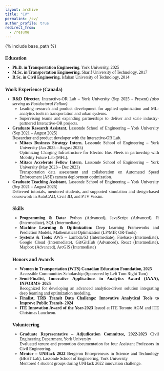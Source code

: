 ```yaml
---
layout: archive
title: "CV"
permalink: /cv/
author_profile: true
redirect_from:
  - /resume
---
```


{% include base_path %}

<div style="font-size: 14px; font-family: 'Georgia', serif; text-align: justify;">

<h2 style="font-size: 16px; font-family: 'Georgia', serif;">Education</h2>
<ul>
  <li><strong>Ph.D. in Transportation Engineering</strong>, York University, 2025</li>
  <li><strong>M.Sc. in Transportation Engineering</strong>, Sharif University of Technology, 2017</li>
  <li><strong>B.Sc. in Civil Engineering</strong>, Isfahan University of Technology, 2014</li>
</ul>

<h2 style="font-size: 16px; font-family: 'Georgia', serif;">Work Experience (Canada)</h2>
<ul>

  <li><strong>R&D Director</strong>, Interactive-OR Lab – York University (Sep 2025 - Present)
     <em>(also serving as Postdoctoral Fellow)</em>
  <br>
  <ul>
  <li>Leading research and product development for applied optimization and ML-analytics tools in transportation and urban systems. </li>
  <li>
  Supervising teams and expanding partnerships to deliver and scale industry-partnered Interactive-OR projects.</li>
  </ul>
  </li>

  <li><strong>Graduate Research Assistant</strong>, Lassonde School of Engineering – York University (Sep 2021 – August 2025)
  <br>
  Researcher and product developer with the Interactive-OR Lab.
    <ul>
    <li><strong>Mitacs Business Strategy Intern</strong>, Lassonde School of Engineering – York University (Jan 2025 – August 2025)
    <br>
    Optimizing Charging Infrastructure for Electric Bus Fleets in partnership with Mobility Future Lab (MFL).
    <!-- <ul>
      <li>Optimizing Charging Infrastructure for Electric Bus Fleets in partnership with Mobility Future Lab (MFL).</li>
    <li>Developed a cost minimization model using a heuristic approach.</li>
      <li>Developed an interactive decision-support tool for what-if scenario analysis using WebAssembly and Node.js.</li>
    </ul> -->
    </li>
<li><strong>Mitacs Accelerate Fellow Intern</strong>, Lassonde School of Engineering – York University (May 2023 – Dec 2023)
<br>
Transportation data assessment and collaboration on Automated Speed Enforcement (ASE) camera deployment optimization.
<!-- <ul>
      <li>Transportation Data Assessment and Planning in collaboration with the City of Vaughan.</li>
      <li>Mapped MoveSmart policy goals to data gaps and infrastructure requirements across mobility domains.</li>
      <li>Collaborated on an interactive tool to optimize Automated Speed Enforcement (ASE) camera deployment.</li>
    </ul> -->
    </li>
    </ul>
  </li>

  <li><strong>Graduate Teaching Assistant</strong>, Lassonde School of Engineering – York University (Sep 2021 – August 2025)
  <br>
Delivered tutorials, mentored students, and supported simulation and design-based coursework in AutoCAD, Civil 3D, and PTV Vissim.
  </li>



<h2 style="font-size: 16px; font-family: 'Georgia', serif;">Skills</h2>
<!-- <ul>
  <li><strong>Programming & Data:</strong> Python, JavaScript, R, SQL, C++, MATLAB, REST APIs, Git/GitHub</li>
  <li><strong>Machine Learning:</strong> TensorFlow, PyTorch, Graph Neural Networks, demand forecasting</li>
  <li><strong>Optimization & Operations Research:</strong> Mathematical Optimization (LP/MIP), Deep Learning, Operations Research, Large-scale model design</li>
  <li><strong>Product Development & Cloud Deployment:</strong> Web-based decision support tools, React, HTML/CSS, AWS (Lambda, S3), Firebase, Google Cloud Platform, WebAssembly solvers</li>
  <li><strong>GIS & Spatial Analysis:</strong> Mapbox, ArcGIS, TransCAD, PTV Vissim/Vissum, AutoCAD, Civil 3D, Arena</li>
  <li><strong>Soft Skills:</strong> Project Management, Problem Solving, Cross-Functional Collaboration, Technical Communication</li>
</ul> -->
<ul>
  <li><strong>Programming & Data:</strong> Python (Advanced), JavaScript (Advanced), R (Intermediate), SQL (Intermediate)</li>
  <li><strong>Machine Learning & Optimization:</strong> Deep Learning Frameworks and Prediction Models, Mathematical Optimization (LP/MIP, OR-Tools)</li>
  <li><strong>Systems & Tools:</strong> AWS – Lambda/S3 (Intermediate), Firebase (Intermediate), Google Cloud (Intermediate), Git/GitHub (Advanced), React (Intermediate), Mapbox (Advanced), ArcGIS (Intermediate)</li>
</ul>

<h2 style="font-size: 16px; font-family: 'Georgia', serif;">Honors and Awards</h2>
<ul>
  <li><strong> Women in Transportation (WTS) Canadian Education Foundation, 2025</strong> <br>Accessible Communities Scholarship (Sponsered by Left Turn Right Turn) </li>
  <li><strong> Semi-Finalist, Innovative Applications in Analytics Award (IAAA), INFORMS- 2025</strong> <br>Recognized for developing an advanced analytics-driven solution integrating deep learning and optimization modeling. </li>
  <li><strong> Finalist, TRB Transit Data Challenge: Innovative Analytical Tools to Improve Public Transit- 2024</strong> </li>
  <li><strong> ITE Innovation Award of the Year-2023</strong> Issued at ITE Toronto AGM and ITE Christmas Luncheon.</li>
</ul>

<h2 style="font-size: 16px; font-family: 'Georgia', serif;">Volunteering</h2>
<ul>
  <li><strong>Graduate Representative – Adjudication Committee, 2022-2023</strong> Civil Engineering Department, York University
    <br> Evaluated tenure and promotion documentation for four Assistant Professors in Civil Engineering.
  </li>
  <li><strong> Mentor – UNHack 2022</strong> Bergeron Entrepreneurs in Science and Technology (BEST Lab), Lassonde School of Engineering, York University
    <br>
    Mentored 4 student groups during UNHack 2022 innovation challenge.
  </li>
</ul>
